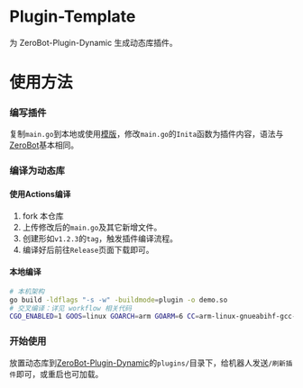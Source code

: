 # Plugin-Template
为 ZeroBot-Plugin-Dynamic 生成动态库插件。

# 使用方法
### 编写插件
复制`main.go`到本地或使用[模版](https://github.com/FloatTech/Plugin-Template)，修改`main.go`的`Inita`函数为插件内容，语法与[ZeroBot](https://github.com/wdvxdr1123/ZeroBot)基本相同。
### 编译为动态库
#### 使用Actions编译
1. fork 本仓库
2. 上传修改后的`main.go`及其它新增文件。
3. 创建形如`v1.2.3`的`tag`，触发插件编译流程。
4. 编译好后前往`Release`页面下载即可。
#### 本地编译
```bash
# 本机架构
go build -ldflags "-s -w" -buildmode=plugin -o demo.so
# 交叉编译：详见 workflow 相关代码
CGO_ENABLED=1 GOOS=linux GOARCH=arm GOARM=6 CC=arm-linux-gnueabihf-gcc-9 CXX=g++-9-arm-linux-gnueabihf go build -ldflags="-s -w" -buildmode=plugin -o artifacts/zbpd-linux-armv6
```
### 开始使用
放置动态库到[ZeroBot-Plugin-Dynamic](https://github.com/FloatTech/ZeroBot-Plugin-Dynamic)的`plugins/`目录下，给机器人发送`/刷新插件`即可，或重启也可加载。

